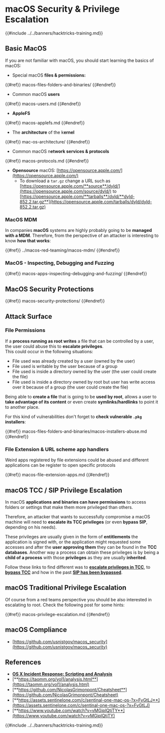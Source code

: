 # macOS Security & Privilege Escalation

{{#include ../../banners/hacktricks-training.md}}

## Basic MacOS

If you are not familiar with macOS, you should start learning the basics of macOS:

- Special macOS **files & permissions:**

{{#ref}}
macos-files-folders-and-binaries/
{{#endref}}

- Common macOS **users**

{{#ref}}
macos-users.md
{{#endref}}

- **AppleFS**

{{#ref}}
macos-applefs.md
{{#endref}}

- The **architecture** of the k**ernel**

{{#ref}}
mac-os-architecture/
{{#endref}}

- Common macOS n**etwork services & protocols**

{{#ref}}
macos-protocols.md
{{#endref}}

- **Opensource** macOS: [https://opensource.apple.com/](https://opensource.apple.com/)
  - To download a `tar.gz` change a URL such as [https://opensource.apple.com/**source**/dyld/](https://opensource.apple.com/source/dyld/) to [https://opensource.apple.com/**tarballs**/dyld/**dyld-852.2.tar.gz**](https://opensource.apple.com/tarballs/dyld/dyld-852.2.tar.gz)

### MacOS MDM

In companies **macOS** systems are highly probably going to be **managed with a MDM**. Therefore, from the perspective of an attacker is interesting to know **how that works**:

{{#ref}}
../macos-red-teaming/macos-mdm/
{{#endref}}

### MacOS - Inspecting, Debugging and Fuzzing

{{#ref}}
macos-apps-inspecting-debugging-and-fuzzing/
{{#endref}}

## MacOS Security Protections

{{#ref}}
macos-security-protections/
{{#endref}}

## Attack Surface

### File Permissions

If a **process running as root writes** a file that can be controlled by a user, the user could abuse this to **escalate privileges**.\
This could occur in the following situations:

- File used was already created by a user (owned by the user)
- File used is writable by the user because of a group
- File used is inside a directory owned by the user (the user could create the file)
- File used is inside a directory owned by root but user has write access over it because of a group (the user could create the file)

Being able to **create a file** that is going to be **used by root**, allows a user to **take advantage of its content** or even create **symlinks/hardlinks** to point it to another place.

For this kind of vulnerabilities don't forget to **check vulnerable `.pkg` installers**:

{{#ref}}
macos-files-folders-and-binaries/macos-installers-abuse.md
{{#endref}}

### File Extension & URL scheme app handlers

Weird apps registered by file extensions could be abused and different applications can be register to open specific protocols

{{#ref}}
macos-file-extension-apps.md
{{#endref}}

## macOS TCC / SIP Privilege Escalation

In macOS **applications and binaries can have permissions** to access folders or settings that make them more privileged than others.

Therefore, an attacker that wants to successfully compromise a macOS machine will need to **escalate its TCC privileges** (or even **bypass SIP**, depending on his needs).

These privileges are usually given in the form of **entitlements** the application is signed with, or the application might requested some accesses and after the **user approving them** they can be found in the **TCC databases**. Another way a process can obtain these privileges is by being a **child of a process** with those **privileges** as they are usually **inherited**.

Follow these links to find different was to [**escalate privileges in TCC**](macos-security-protections/macos-tcc/index.html#tcc-privesc-and-bypasses), to [**bypass TCC**](macos-security-protections/macos-tcc/macos-tcc-bypasses/index.html) and how in the past [**SIP has been bypassed**](macos-security-protections/macos-sip.md#sip-bypasses).

## macOS Traditional Privilege Escalation

Of course from a red teams perspective you should be also interested in escalating to root. Check the following post for some hints:

{{#ref}}
macos-privilege-escalation.md
{{#endref}}

## macOS Compliance

- [https://github.com/usnistgov/macos_security](https://github.com/usnistgov/macos_security)

## References

- [**OS X Incident Response: Scripting and Analysis**](https://www.amazon.com/OS-Incident-Response-Scripting-Analysis-ebook/dp/B01FHOHHVS)
- [**https://taomm.org/vol1/analysis.html**](https://taomm.org/vol1/analysis.html)
- [**https://github.com/NicolasGrimonpont/Cheatsheet**](https://github.com/NicolasGrimonpont/Cheatsheet)
- [**https://assets.sentinelone.com/c/sentinal-one-mac-os-?x=FvGtLJ**](https://assets.sentinelone.com/c/sentinal-one-mac-os-?x=FvGtLJ)
- [**https://www.youtube.com/watch?v=vMGiplQtjTY**](https://www.youtube.com/watch?v=vMGiplQtjTY)

{{#include ../../banners/hacktricks-training.md}}



